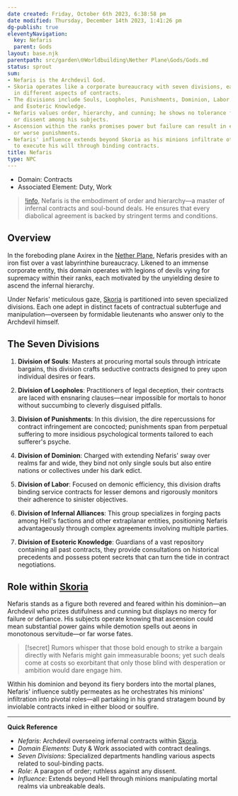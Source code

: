 ```yaml
---
date created: Friday, October 6th 2023, 6:38:58 pm
date modified: Thursday, December 14th 2023, 1:41:26 pm
dg-publish: true
eleventyNavigation:
  key: Nefaris
  parent: Gods
layout: base.njk
parentpath: src/garden\🌐Worldbuilding\Nether Plane\Gods/Gods.md
status: sprout
sum:
- Nefaris is the Archdevil God.
- Skoria operates like a corporate bureaucracy with seven divisions, each specializing
  in different aspects of contracts.
- The divisions include Souls, Loopholes, Punishments, Dominion, Labor, Infernal Alliances,
  and Esoteric Knowledge.
- Nefaris values order, hierarchy, and cunning; he shows no tolerance for failure
  or dissent among his subjects.
- Ascension within the ranks promises power but failure can result in eternal servitude
  or worse punishments.
- Nefaris' influence extends beyond Skoria as his minions infiltrate other realms
  to execute his will through binding contracts.
title: Nefaris
type: NPC
---
```


- Domain: Contracts
- Associated Element: Duty, Work

>[!info](/garden/%F0%9F%8C%90Worldbuilding%5CGeneral/Skoria), Nefaris is the embodiment of order and hierarchy—a master of infernal contracts and soul-bound deals. He ensures that every diabolical agreement is backed by stringent terms and conditions.

## Overview

In the foreboding plane Axirex in the [Nether Plane](/garden/%F0%9F%8C%90Worldbuilding%5CNether%20Plane/Nether%20Plane), Nefaris presides with an iron fist over a vast labyrinthine bureaucracy. Likened to an immense corporate entity, this domain operates with legions of devils vying for supremacy within their ranks, each motivated by the unyielding desire to ascend the infernal hierarchy.

Under Nefaris' meticulous gaze, [Skoria](/garden/%F0%9F%8C%90Worldbuilding%5CGeneral/Skoria) is partitioned into seven specialized divisions. Each one adept in distinct facets of contractual subterfuge and manipulation—overseen by formidable lieutenants who answer only to the Archdevil himself.

## The Seven Divisions
1. **Division of Souls**: Masters at procuring mortal souls through intricate bargains, this division crafts seductive contracts designed to prey upon individual desires or fears.
   
2. **Division of Loopholes**: Practitioners of legal deception, their contracts are laced with ensnaring clauses—near impossible for mortals to honor without succumbing to cleverly disguised pitfalls.
   
3. **Division of Punishments**: In this division, the dire repercussions for contract infringement are concocted; punishments span from perpetual suffering to more insidious psychological torments tailored to each sufferer's psyche.
   
4. **Division of Dominion**: Charged with extending Nefaris' sway over realms far and wide, they bind not only single souls but also entire nations or collectives under his dark edict.
   
5. **Division of Labor**: Focused on demonic efficiency, this division drafts binding service contracts for lesser demons and rigorously monitors their adherence to sinister objectives.
   
6. **Division of Infernal Alliances**: This group specializes in forging pacts among Hell's factions and other extraplanar entities, positioning Nefaris advantageously through complex agreements involving multiple parties.
   
7. **Division of Esoteric Knowledge**: Guardians of a vast repository containing all past contracts, they provide consultations on historical precedents and possess potent secrets that can turn the tide in contract negotiations.

## Role within [Skoria](/garden/%F0%9F%8C%90Worldbuilding%5CGeneral/Skoria)

Nefaris stands as a figure both revered and feared within his dominion—an Archdevil who prizes dutifulness and cunning but displays no mercy for failure or defiance. His subjects operate knowing that ascension could mean substantial power gains while demotion spells out aeons in monotonous servitude—or far worse fates.

>[!secret] Rumors whisper that those bold enough to strike a bargain directly with Nefaris might gain immeasurable boons; yet such deals come at costs so exorbitant that only those blind with desperation or ambition would dare engage him.

Within his dominion and beyond its fiery borders into the mortal planes, Nefaris' influence subtly permeates as he orchestrates his minions' infiltration into pivotal roles—all partaking in his grand stratagem bound by inviolable contracts inked in either blood or soulfire.

---

**Quick Reference**

- *Nefaris*: Archdevil overseeing infernal contracts within [Skoria](/garden/%F0%9F%8C%90Worldbuilding%5CGeneral/Skoria).
- *Domain Elements*: Duty & Work associated with contract dealings.
- *Seven Divisions*: Specialized departments handling various aspects related to soul-binding pacts.
- *Role*: A paragon of order; ruthless against any dissent.
- *Influence*: Extends beyond Hell through minions manipulating mortal realms via unbreakable deals.